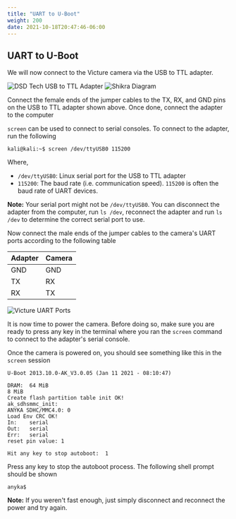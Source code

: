 ```yaml
---
title: "UART to U-Boot"
weight: 200
date: 2021-10-18T20:47:46-06:00
---
```


## UART to U-Boot
We will now connect to the Victure camera via the USB to TTL adapter.

![DSD Tech USB to TTL Adapter](/static/PC420-dsd-tech-usb-to-ttl.jpg)
![Shikra Diagram](/static/PC420-shikra-diagram.png)

Connect the female ends of the jumper cables to the TX, RX, and GND pins on the USB to TTL adapter shown above. Once done, connect the adapter to the computer

`screen` can be used to connect to serial consoles. To connect to the adapter, run the following
```
kali@kali:~$ screen /dev/ttyUSB0 115200
```
Where,
- `/dev/ttyUSB0`: Linux serial port for the USB to TTL adapter
- `115200`: The baud rate (i.e. communication speed). `115200` is often the baud rate of UART devices.

**Note:** Your serial port might not be `/dev/ttyUSB0`. You can disconnect the adapter from the computer, run `ls /dev`, reconnect the adapter and run `ls /dev` to determine the correct serial port to use.

Now connect the male ends of the jumper cables to the camera's UART ports according to the following table

| Adapter | Camera |
| --- | --- |
| GND | GND |
| TX | RX |
| RX | TX |

![Victure UART Ports](/static/PC420-victure.png)

It is now time to power the camera. Before doing so, make sure you are ready to press any key in the terminal where you ran the `screen` command to connect to the adapter's serial console.

Once the camera is powered on, you should see something like this in the `screen` session

```
U-Boot 2013.10.0-AK_V3.0.05 (Jan 11 2021 - 08:10:47)

DRAM:  64 MiB
8 MiB
Create flash partition table init OK!
ak_sdhsmmc_init:
ANYKA SDHC/MMC4.0: 0
Load Env CRC OK!
In:    serial
Out:   serial
Err:   serial
reset pin value: 1

Hit any key to stop autoboot:  1
```
Press any key to stop the autoboot process. The following shell prompt should be shown
```
anyka$
```

**Note:** If you weren't fast enough, just simply disconnect and reconnect the power and try again.
